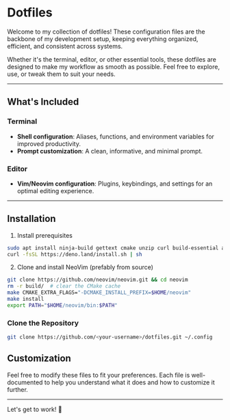 # Dotfiles  

Welcome to my collection of dotfiles! These configuration files are the backbone of my development setup, keeping everything organized, efficient, and consistent across systems.  

Whether it's the terminal, editor, or other essential tools, these dotfiles are designed to make my workflow as smooth as possible. Feel free to explore, use, or tweak them to suit your needs.  

---

## What's Included  

### Terminal  
- **Shell configuration**: Aliases, functions, and environment variables for improved productivity.  
- **Prompt customization**: A clean, informative, and minimal prompt.  

### Editor  
- **Vim/Neovim configuration**: Plugins, keybindings, and settings for an optimal editing experience.  

---

## Installation  

1. Install prerequisites
```bash
sudo apt install ninja-build gettext cmake unzip curl build-essential ascii-image-converter
curl -fsSL https://deno.land/install.sh | sh
```

2. Clone and install NeoVim (prefably from source)
```bash
git clone https://github.com/neovim/neovim.git && cd neovim
rm -r build/  # clear the CMake cache
make CMAKE_EXTRA_FLAGS="-DCMAKE_INSTALL_PREFIX=$HOME/neovim"
make install
export PATH="$HOME/neovim/bin:$PATH"
```

### Clone the Repository  
```bash  
git clone https://github.com/<your-username>/dotfiles.git ~/.config  
```  

## Customization  

Feel free to modify these files to fit your preferences. Each file is well-documented to help you understand what it does and how to customize it further.  

---

Let's get to work! 🚀
